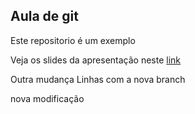 ## Aula de git

Este repositorio é um exemplo

<!-- CLI - Command line interface -->

Veja os slides da apresentação neste [link](https://hackmd.io/4rsOfucqTH2INdJrfnusMw)

Outra mudança
Linhas com a nova branch


nova modificação